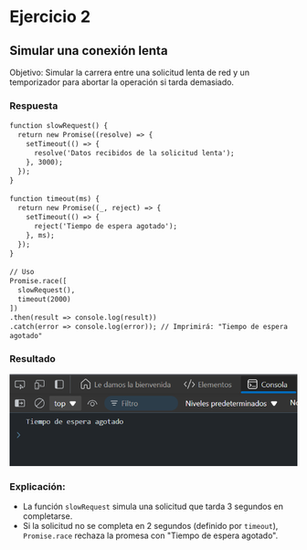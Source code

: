 # Ejercicio 2
## Simular una conexión lenta
Objetivo: Simular la carrera entre una solicitud lenta de red y un temporizador para abortar la operación si tarda demasiado.

### Respuesta
```
function slowRequest() {
  return new Promise((resolve) => {
    setTimeout(() => {
      resolve('Datos recibidos de la solicitud lenta');
    }, 3000);
  });
}

function timeout(ms) {
  return new Promise((_, reject) => {
    setTimeout(() => {
      reject('Tiempo de espera agotado');
    }, ms);
  });
}

// Uso
Promise.race([
  slowRequest(), 
  timeout(2000)
])
.then(result => console.log(result))
.catch(error => console.log(error)); // Imprimirá: "Tiempo de espera agotado"
```
### Resultado 

![Texto alternativo](../../src/Ejercicio10res.png "Respuesta del codigo ejemplo")


### Explicación:

- La función `slowRequest` simula una solicitud que tarda 3 segundos en completarse.
- Si la solicitud no se completa en 2 segundos (definido por `timeout`), `Promise.race` rechaza la promesa con "Tiempo de espera agotado".
